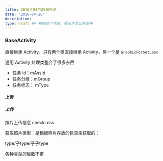 ```yaml
---
title: 2016年04月20日杂记
date: '2016-04-20'
description:
type: draft ## 移除这个字段，笔记才会公开发布
---
```



### BaseActivity

直接继承 Activity，只有两个类直接继承 Activity，另一个是 `GraphicForSetLoss`

通用 Activity 处理类整合了很多东西

- 任务 id：mAssId 
- 任务分组：mGroup
- 任务标志： mType


#### 上传

##### 上传

照片上传信息 checkLoss


获取照片类型：是根据照片存放的目录来获取的：

type/子type/子子type

各种类型的层数不定
